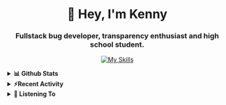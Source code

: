 <div align="center"> 

<h1> 👋 Hey, I'm Kenny </h1>
<h3> Fullstack bug developer, transparency enthusiast and high school student. </h3>
 
[![My Skills](https://skillicons.dev/icons?i=js,ts,html,css,git)](https://skillicons.dev)
</div>
 
<details>
 <summary> <b>📊 Github Stats</b></summary>
  <br/>
  
[![GitHub Streak](https://github-readme-streak-stats.herokuapp.com?user=devkennyy&theme=dark&hide_border=true&date_format=M%20j%5B%2C%20Y%5D)](https://git.io/streak-stats)

![My GitHub stats](https://github-readme-stats.vercel.app/api?username=devkennyy&theme=slateorange&show_icons=true&title_color=f58804&hide_border=true&bg_color=101414&hide_title=true&count_private=true)
</details>

<details>
 <summary><b>⚡Recent Activity</b></summary>
 
 <!--START_SECTION:activity-->
1. 🎉 Merged PR [#10](https://github.com/devkennyy/devkennyy/pull/10) in [devkennyy/devkennyy](https://github.com/devkennyy/devkennyy)
2. 💪 Opened PR [#10](https://github.com/devkennyy/devkennyy/pull/10) in [devkennyy/devkennyy](https://github.com/devkennyy/devkennyy)
3. ❗️ Opened issue [#147](https://github.com/devkennyy/rungeon/issues/147) in [devkennyy/rungeon](https://github.com/devkennyy/rungeon)
4. ❗️ Closed issue [#142](https://github.com/devkennyy/rungeon/issues/142) in [devkennyy/rungeon](https://github.com/devkennyy/rungeon)
5. 🎉 Merged PR [#145](https://github.com/devkennyy/rungeon/pull/145) in [devkennyy/rungeon](https://github.com/devkennyy/rungeon)
6. ❗️ Closed issue [#3](https://github.com/devkennyy/devkennyy/issues/3) in [devkennyy/devkennyy](https://github.com/devkennyy/devkennyy)
7. ❗️ Closed issue [#8](https://github.com/devkennyy/devkennyy/issues/8) in [devkennyy/devkennyy](https://github.com/devkennyy/devkennyy)
8. ❗️ Closed issue [#9](https://github.com/devkennyy/devkennyy/issues/9) in [devkennyy/devkennyy](https://github.com/devkennyy/devkennyy)
9. ❗️ Opened issue [#9](https://github.com/devkennyy/devkennyy/issues/9) in [devkennyy/devkennyy](https://github.com/devkennyy/devkennyy)
10. ❗️ Opened issue [#146](https://github.com/devkennyy/rungeon/issues/146) in [devkennyy/rungeon](https://github.com/devkennyy/rungeon)
 <!--END_SECTION:activity-->
</details>

<details>
 <summary> <b>🎵 Listening To</b></summary>

 [![spotify-github-profile](https://spotify-github-profile.vercel.app/api/view?uid=zlnzp9s24yxie6ao0me0sksfd&cover_image=true&theme=default&bar_color_cover=false&bar_color=fb8c04)](https://github.com/kittinan/spotify-github-profile)

 </details>


